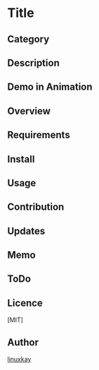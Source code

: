 # Title

## Category

## Description

## Demo in Animation

## Overview

## Requirements

## Install

## Usage

## Contribution

## Updates

## Memo

## ToDo

## Licence
[MIT]

## Author

[linuxkay](https://github.com/linuxkay)
